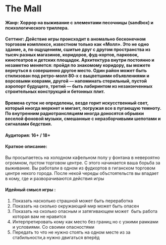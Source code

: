 # **The Mall**
#### **Жанр:** Хоррор на выживание с элементами песочницы (sandbox) и психологического триллера.  
#### **Сеттинг:** Действие игры происходит в аномально бесконечном торговом комплексе, известном только как «Молл». Это не одно здание, а, по ощущениям, сшитые друг с другом пространства из тысяч разных магазинов, коридоров, фуд-кортов, парковок, кинотеатров и детских площадок. Архитектура внутри постоянно и незаметно меняется: пройдя по знакомому коридору, вы можете вернуться в совершенно другое место. Один район может быть стилизован под ретро-молл 80-х с выцветшими объявлениями и ворсовыми коврами, другой — напоминать стерильный, пустой аэропорт будущего, третий — быть лабиринтом из незаконченных строительных конструкций и бетонных плит.

#### Времена суток не определены, везде горит искусственный свет, который иногда меркнет и мигает, погружая все в пугающую темноту. По внутренним радиотрансляциям иногда доносятся обрывки веселой фоновой музыки, смешанные с неразборчивыми шепотами и сигналами бедствия.

#### **Аудитория:** 16+ / 18+
 
#### **Краткое описание:** 
Вы просыпаетесь на холодном кафельном полу у фонтана в невероятно огромном, пустом торговом центре. С этого начинается ваша борьба за выживание. Вы работали в одном из фудкортов в гиганском торговом центре некого города. После некой череды объстоятельств вы впадает в кому, где и разворачиваются действия игры

#### **Идейный смысл игры :**
1. Показать насколько страшной может быть переработка
2. Показать на сколько окружающий мир может быть опасен
3. Показать на сколько опасным и затягивающем может  быть работа которая вам не нравится
4. Интерпретировать кому как место без границ но с узкими рамками и условиями. Со своими опасностями 
5. Передать то что не нужно стоять на одном месте из за стабильности,а нужно двигаться вперёд